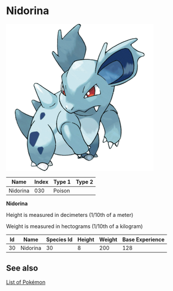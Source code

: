 # Nidorina


![Nidorina](images/030.png)

| **Name** | **Index** | **Type 1** | **Type 2** |
|----|----|----|----|
| Nidorina | 030 | Poison  |  |

**Nidorina** 


Height is measured in decimeters (1/10th of a meter)

Weight is measured in hectograms (1/10th of a kilogram)

| **Id** | **Name** | **Species Id** | **Height** | **Weight** | **Base Experience** |
|--------|----------|----------------|------------|------------|---------------------|
| 30 | Nidorina | 30 | 8 | 200 | 128 |


## See also

[List of Pokémon](../pokemon.md)
